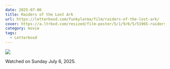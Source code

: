 ```yaml
---
date: 2025-07-06
title: Raiders of the Lost Ark
url: https://letterboxd.com/funkylarma/film/raiders-of-the-lost-ark/
cover: https://a.ltrbxd.com/resized/film-poster/5/1/9/6/5/51965-raiders-of-the-lost-ark-0-600-0-900-crop.jpg?v=2b066bfd52
category: movie
tags:
  - Letterboxd
---
```


![](https://a.ltrbxd.com/resized/film-poster/5/1/9/6/5/51965-raiders-of-the-lost-ark-0-600-0-900-crop.jpg?v=2b066bfd52)

Watched on Sunday July 6, 2025.
